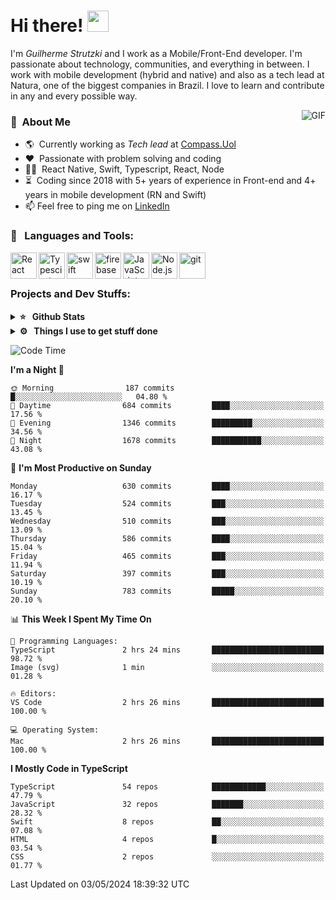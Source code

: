 # Hi there! <img src="https://github.com/TheDudeThatCode/TheDudeThatCode/blob/master/Assets/Hi.gif" width="34px" height="34px">

I'm _Guilherme Strutzki_ and I work as a Mobile/Front-End developer. I'm passionate about technology, communities, and everything in between. I work with mobile development (hybrid and native) and also as a tech lead at Natura, one of the biggest companies in Brazil. I love to learn and contribute in any and every possible way. 

<img align="right" alt="GIF" src="https://spotify-github-profile.vercel.app/api/view?uid=22gkdonhf4okms5x5dsdjx7sy&cover_image=true&theme=default&bar_color=09ff00&bar_color_cover=false"/>

### :space_invader: &nbsp;About Me
- :earth_americas:&nbsp; Currently working as _Tech lead_ at [Compass.Uol](https://compass.uol/en/home/)
- :heart: &nbsp;Passionate with problem solving and coding
- :technologist: &nbsp;React Native, Swift, Typescript, React, Node
- :hourglass_flowing_sand: &nbsp;Coding since 2018 with 5+ years of experience in Front-end and 4+ years in mobile development (RN and Swift)
- 📫  Feel free to ping me on [LinkedIn](https://www.linkedin.com/in/guilherme-strutzki/?locale=en_US)

### 🔨 &nbsp; Languages and Tools:
<a href="https://reactjs.org/" target="_blank"> <img align="left" alt="React" height ="42px" src="https://raw.githubusercontent.com/rahul-jha98/github_readme_icons/main/language_and_tools/square/react/react.svg"></a>
<a href="https://www.typescriptlang.org/" target="_blank"><img align="left" alt="Typescirpt" height ="42px" src="https://raw.githubusercontent.com/rahul-jha98/github_readme_icons/main/language_and_tools/square/typescript/typescript.svg"></a>
<a href="https://developer.apple.com/swift/" target="_blank"> <img align="left" src="https://raw.githubusercontent.com/rahul-jha98/github_readme_icons/main/language_and_tools/square/swift/swift.svg" alt="swift" height="42px"/> </a> 
<a href="https://firebase.google.com/" target="_blank"> <img align="left" src="https://raw.githubusercontent.com/rahul-jha98/github_readme_icons/main/language_and_tools/square/firebase/firebase.svg" alt="firebase" height ="42px"/> </a>
<a href="https://developer.mozilla.org/en-US/docs/Web/JavaScript" target="_blank"> <img align="left" alt="JavaScript" height ="42px"  src="https://raw.githubusercontent.com/rahul-jha98/github_readme_icons/main/language_and_tools/square/javascript/javascript.svg"> </a>
<a href="https://nodejs.org" target="_blank"><img align="left" alt="Node.js" height ="42px" src="https://raw.githubusercontent.com/rahul-jha98/github_readme_icons/main/language_and_tools/square/node/node.svg"></a>
<a href="https://git-scm.com/" target="_blank"> <img src="https://raw.githubusercontent.com/rahul-jha98/github_readme_icons/main/language_and_tools/square/git-scm/git-scm.svg" align="left" alt="git" height='42px'/> </a> </br></br>


### Projects and Dev Stuffs:

<details>	
  <summary><b>⭐ &nbsp; Github Stats</b></summary>
  <br />
  <img src="https://github-readme-stats.vercel.app/api?username=guistrutzki&show_icons=true&theme=tokyonight"/>
</details>
 
<details>	
  <br />
  <summary><b>⚙️ &nbsp; Things I use to get stuff done</b></summary>
  	<ul>
  	    <li><b>OS:</b> macOS Big Sur 11.2</li>
	    <li><b>Laptop: </b> MacBook Pro (i7, Mid 2014)</li>
  	    <li><b>Browser: </b> Chrome</li>
	    <li><b>Terminal: </b> ZSH: Oh My Zsh</li>
	    <li><b>Code Editor:</b> VScode, XCode and Android Studio</li>
	    <li><b>To Stay Updated:</b> Twitter, Youtube and Instagram.</li>
	</ul>	
</details>

<!--START_SECTION:waka-->
![Code Time](http://img.shields.io/badge/Code%20Time-1%2C443%20hrs%2036%20mins-blue)

**I'm a Night 🦉** 

```text
🌞 Morning                187 commits         █░░░░░░░░░░░░░░░░░░░░░░░░   04.80 % 
🌆 Daytime                684 commits         ████░░░░░░░░░░░░░░░░░░░░░   17.56 % 
🌃 Evening                1346 commits        █████████░░░░░░░░░░░░░░░░   34.56 % 
🌙 Night                  1678 commits        ███████████░░░░░░░░░░░░░░   43.08 % 
```
📅 **I'm Most Productive on Sunday** 

```text
Monday                   630 commits         ████░░░░░░░░░░░░░░░░░░░░░   16.17 % 
Tuesday                  524 commits         ███░░░░░░░░░░░░░░░░░░░░░░   13.45 % 
Wednesday                510 commits         ███░░░░░░░░░░░░░░░░░░░░░░   13.09 % 
Thursday                 586 commits         ████░░░░░░░░░░░░░░░░░░░░░   15.04 % 
Friday                   465 commits         ███░░░░░░░░░░░░░░░░░░░░░░   11.94 % 
Saturday                 397 commits         ███░░░░░░░░░░░░░░░░░░░░░░   10.19 % 
Sunday                   783 commits         █████░░░░░░░░░░░░░░░░░░░░   20.10 % 
```


📊 **This Week I Spent My Time On** 

```text
💬 Programming Languages: 
TypeScript               2 hrs 24 mins       █████████████████████████   98.72 % 
Image (svg)              1 min               ░░░░░░░░░░░░░░░░░░░░░░░░░   01.28 % 

🔥 Editors: 
VS Code                  2 hrs 26 mins       █████████████████████████   100.00 % 

💻 Operating System: 
Mac                      2 hrs 26 mins       █████████████████████████   100.00 % 
```

**I Mostly Code in TypeScript** 

```text
TypeScript               54 repos            ████████████░░░░░░░░░░░░░   47.79 % 
JavaScript               32 repos            ███████░░░░░░░░░░░░░░░░░░   28.32 % 
Swift                    8 repos             ██░░░░░░░░░░░░░░░░░░░░░░░   07.08 % 
HTML                     4 repos             █░░░░░░░░░░░░░░░░░░░░░░░░   03.54 % 
CSS                      2 repos             ░░░░░░░░░░░░░░░░░░░░░░░░░   01.77 % 
```




 Last Updated on 03/05/2024 18:39:32 UTC
<!--END_SECTION:waka-->
